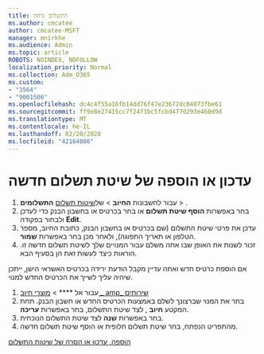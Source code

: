 ```yaml
---
title: התשלום נדחה
ms.author: cmcatee
author: cmcatee-MSFT
manager: mnirkhe
ms.audience: Admin
ms.topic: article
ROBOTS: NOINDEX, NOFOLLOW
localization_priority: Normal
ms.collection: Adm_O365
ms.custom:
- "3564"
- "9001506"
ms.openlocfilehash: dc4c4f55a16fb14dd76f47e23672dc04073fbe61
ms.sourcegitcommit: ff9e8e27415cc7f24f1bc5fcbd477d293e460d9d
ms.translationtype: MT
ms.contentlocale: he-IL
ms.lasthandoff: 02/20/2020
ms.locfileid: "42164086"
---
```

# <a name="update-or-add-a-new-payment-method"></a>עדכון או הוספה של שיטת תשלום חדשה

1. עבור לחשבונות **החיוב** > של<a href="https://go.microsoft.com/fwlink/p/?linkid=2018806" target="_blank">שיטות תשלום</a> **התשלומים** > .
2. בחר באפשרות **הוסף שיטת תשלום** או בחר בכרטיס או בחשבון הבנק כדי לעדכן ולבחור בפקודה **Edit**.
3. עדכן את פרטי שיטת התשלום (שם בכרטיס או בחשבון הבנק, כתובת החיוב, מספר הטלפון או תאריך התפוגה), ולאחר מכן בחר באפשרות **שמור**.
4. זכור לשנות את האופן שבו אתה משלם עבור המנויים שלך לשיטת תשלום חדשה זו. הוראות כיצד לעשות זאת הן בסעיף הבא.

אם הוספת כרטיס חדש ואתה עדיין מקבל הודעת ירידה בכרטיס האשראי הישן, ייתכן שיהיה עליך לשייך את הכרטיס החדש למנוי.

1. עבור אל **** > <a href="https://go.microsoft.com/fwlink/p/?linkid=842054" target="_blank">מוצרי חיוב _ amp_ שירותים</a>
2. בחר את המנוי שברצונך לשלם באמצעות הכרטיס החדש או חשבון הבנק. תחת המקטע **חיוב** , לצד שיטת התשלום, בחר באפשרות **עריכה**.
3. בחר באפשרות **שנה** לצד שיטת התשלום הנוכחית.
4. מהתפריט הנפתח, בחר שיטת תשלום חלופית או הוסף שיטת תשלום חדשה.

[הוספה, עדכון או הסרה של שיטות התשלום](https://go.microsoft.com/fwlink/?linkid=2118133)